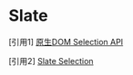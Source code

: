 # Slate



[引用1] [原生DOM Selection API](https://developer.mozilla.org/en-US/docs/Web/API/Selection)

[引用2] [Slate Selection](https://doodlewind.github.io/slate-doc-cn/reference/slate/selection.html)

